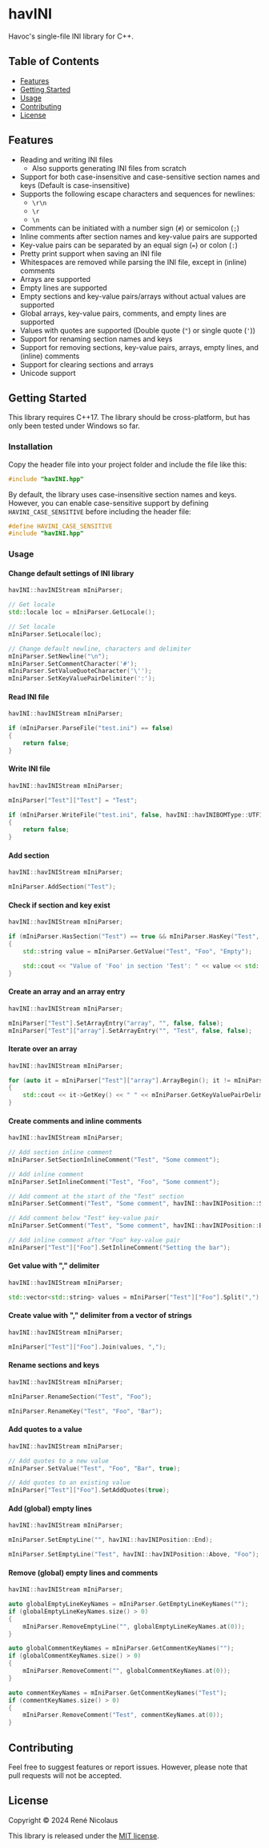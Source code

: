 # havINI

Havoc's single-file INI library for C++.

## Table of Contents

- [Features](#features)
- [Getting Started](#getting-started)
- [Usage](#usage)
- [Contributing](#contributing)
- [License](#license)

## Features

- Reading and writing INI files
  - Also supports generating INI files from scratch
- Support for both case-insensitive and case-sensitive section names and keys (Default is case-insensitive)
- Supports the following escape characters and sequences for newlines:
  - `\r\n`
  - `\r`
  - `\n`
- Comments can be initiated with a number sign (`#`) or semicolon (`;`)
- Inline comments after section names and key-value pairs are supported
- Key-value pairs can be separated by an equal sign (`=`) or colon (`:`)
- Pretty print support when saving an INI file
- Whitespaces are removed while parsing the INI file, except in (inline) comments
- Arrays are supported
- Empty lines are supported
- Empty sections and key-value pairs/arrays without actual values are supported
- Global arrays, key-value pairs, comments, and empty lines are supported
- Values with quotes are supported (Double quote (`"`) or single quote (`'`))
- Support for renaming section names and keys
- Support for removing sections, key-value pairs, arrays, empty lines, and (inline) comments
- Support for clearing sections and arrays
- Unicode support

## Getting Started

This library requires C++17. The library should be cross-platform, but has only been tested under Windows so far.

### Installation

Copy the header file into your project folder and include the file like this:

```cpp
#include "havINI.hpp"
```

By default, the library uses case-insensitive section names and keys. However, you can enable case-sensitive support by defining `HAVINI_CASE_SENSITIVE` before including the header file:

```cpp
#define HAVINI_CASE_SENSITIVE
#include "havINI.hpp"
```

### Usage

#### Change default settings of INI library

```cpp
havINI::havINIStream mIniParser;

// Get locale
std::locale loc = mIniParser.GetLocale();

// Set locale
mIniParser.SetLocale(loc);

// Change default newline, characters and delimiter
mIniParser.SetNewline("\n");
mIniParser.SetCommentCharacter('#');
mIniParser.SetValueQuoteCharacter('\'');
mIniParser.SetKeyValuePairDelimiter(':');
```

#### Read INI file

```cpp
havINI::havINIStream mIniParser;

if (mIniParser.ParseFile("test.ini") == false)
{
    return false;
}
```

#### Write INI file

```cpp
havINI::havINIStream mIniParser;

mIniParser["Test"]["Test"] = "Test";

if (mIniParser.WriteFile("test.ini", false, havINI::havINIBOMType::UTF16LE) == false)
{
    return false;
}
```

#### Add section

```cpp
havINI::havINIStream mIniParser;

mIniParser.AddSection("Test");
```

#### Check if section and key exist

```cpp
havINI::havINIStream mIniParser;

if (mIniParser.HasSection("Test") == true && mIniParser.HasKey("Test", "Foo") == true)
{
    std::string value = mIniParser.GetValue("Test", "Foo", "Empty");

    std::cout << "Value of 'Foo' in section 'Test': " << value << std::endl;
}
```

#### Create an array and an array entry

```cpp
havINI::havINIStream mIniParser;

mIniParser["Test"].SetArrayEntry("array", "", false, false);
mIniParser["Test"]["array"].SetArrayEntry("", "Test", false, false);
```

#### Iterate over an array

```cpp
havINI::havINIStream mIniParser;

for (auto it = mIniParser["Test"]["array"].ArrayBegin(); it != mIniParser["Test"]["array"].ArrayEnd(); ++it)
{
    std::cout << it->GetKey() << " " << mIniParser.GetKeyValuePairDelimiter() << " " << it->GetValue() << std::endl;
}
```

#### Create comments and inline comments

```cpp
havINI::havINIStream mIniParser;

// Add section inline comment
mIniParser.SetSectionInlineComment("Test", "Some comment");

// Add inline comment
mIniParser.SetInlineComment("Test", "Foo", "Some comment");

// Add comment at the start of the "Test" section
mIniParser.SetComment("Test", "Some comment", havINI::havINIPosition::Start);

// Add comment below "Test" key-value pair
mIniParser.SetComment("Test", "Some comment", havINI::havINIPosition::Below, "Test");

// Add inline comment after "Foo" key-value pair
mIniParser["Test"]["Foo"].SetInlineComment("Setting the bar");
```

#### Get value with "," delimiter

```cpp
havINI::havINIStream mIniParser;

std::vector<std::string> values = mIniParser["Test"]["Foo"].Split(",");
```

#### Create value with "," delimiter from a vector of strings

```cpp
havINI::havINIStream mIniParser;

mIniParser["Test"]["Foo"].Join(values, ",");
```

#### Rename sections and keys

```cpp
havINI::havINIStream mIniParser;

mIniParser.RenameSection("Test", "Foo");

mIniParser.RenameKey("Test", "Foo", "Bar");
```

#### Add quotes to a value

```cpp
havINI::havINIStream mIniParser;

// Add quotes to a new value
mIniParser.SetValue("Test", "Foo", "Bar", true);

// Add quotes to an existing value
mIniParser["Test"]["Foo"].SetAddQuotes(true);
```

#### Add (global) empty lines

```cpp
havINI::havINIStream mIniParser;

mIniParser.SetEmptyLine("", havINI::havINIPosition::End);

mIniParser.SetEmptyLine("Test", havINI::havINIPosition::Above, "Foo");
```

#### Remove (global) empty lines and comments

```cpp
havINI::havINIStream mIniParser;

auto globalEmptyLineKeyNames = mIniParser.GetEmptyLineKeyNames("");
if (globalEmptyLineKeyNames.size() > 0)
{
    mIniParser.RemoveEmptyLine("", globalEmptyLineKeyNames.at(0));
}

auto globalCommentKeyNames = mIniParser.GetCommentKeyNames("");
if (globalCommentKeyNames.size() > 0)
{
    mIniParser.RemoveComment("", globalCommentKeyNames.at(0));
}

auto commentKeyNames = mIniParser.GetCommentKeyNames("Test");
if (commentKeyNames.size() > 0)
{
    mIniParser.RemoveComment("Test", commentKeyNames.at(0));
}
```

## Contributing

Feel free to suggest features or report issues. However, please note that pull requests will not be accepted.

## License

Copyright &copy; 2024 Ren&eacute; Nicolaus

This library is released under the [MIT license](/LICENSE).
